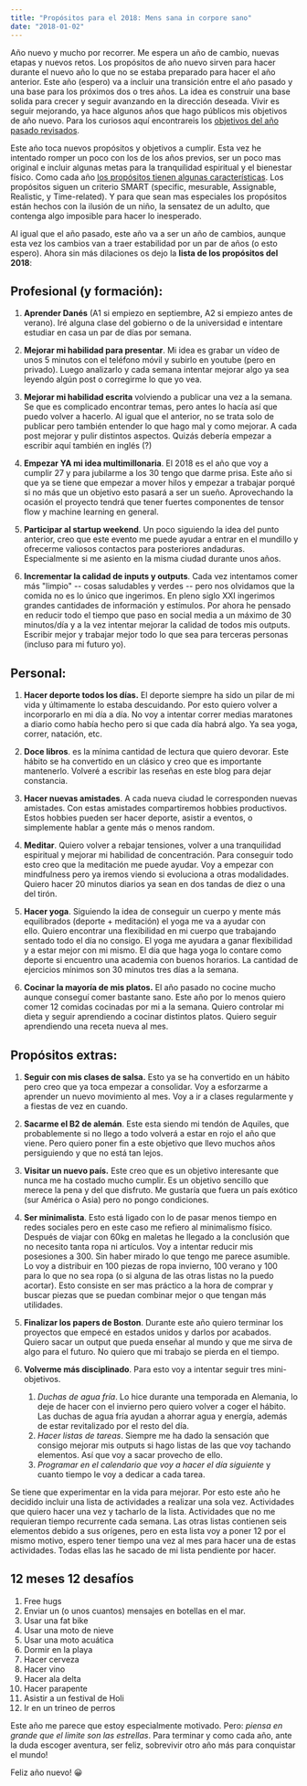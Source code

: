 ```yaml
---
title: "Propósitos para el 2018: Mens sana in corpore sano"
date: "2018-01-02"
---
```


Año nuevo y mucho por recorrer. Me espera un año de cambio, nuevas etapas y nuevos retos. Los propósitos de año nuevo sirven para hacer durante el nuevo año lo que no se estaba preparado para hacer el año anterior. Este año (espero) va a incluir una transición entre el año pasado y una base para los próximos dos o tres años. La idea es construir una base solida para crecer y seguir avanzando en la dirección deseada. Vivir es seguir mejorando, ya hace algunos años que hago públicos mis objetivos de año nuevo. Para los curiosos aquí encontrareis los [objetivos del año pasado revisados](http://rocreguant.com/revision-de-los-propositos-del-2017/1129/).

Este año toca nuevos propósitos y objetivos a cumplir. Esta vez he intentado romper un poco con los de los años previos, ser un poco mas original e incluir algunas metas para la tranquilidad espiritual y el bienestar físico. Como cada año [los propósitos tienen algunas características](http://rocreguant.com/como-deben-ser-buenos-propositos-para-que-duren/176/). Los propósitos siguen un criterio SMART (specific, mesurable, Assignable, Realistic, y Time-related). Y para que sean mas especiales los propósitos están hechos con la ilusión de un niño, la sensatez de un adulto, que contenga algo imposible para hacer lo inesperado.

Al igual que el año pasado, este año va a ser un año de cambios, aunque esta vez los cambios van a traer estabilidad por un par de años (o esto espero). Ahora sin más dilaciones os dejo la **lista de los propósitos del 2018**:

## Profesional (y formación):

1. **Aprender Danés** (A1 si empiezo en septiembre, A2 si empiezo antes de verano). Iré alguna clase del gobierno o de la universidad e intentare estudiar en casa un par de días por semana.
    
2. **Mejorar mi habilidad para presentar**. Mi idea es grabar un vídeo de unos 5 minutos con el teléfono móvil y subirlo en youtube (pero en privado). Luego analizarlo y cada semana intentar mejorar algo ya sea leyendo algún post o corregirme lo que yo vea.
    
3. **Mejorar mi habilidad escrita** volviendo a publicar una vez a la semana. Se que es complicado encontrar temas, pero antes lo hacía así que puedo volver a hacerlo. Al igual que el anterior, no se trata solo de publicar pero también entender lo que hago mal y como mejorar. A cada post mejorar y pulir distintos aspectos. Quizás debería empezar a escribir aquí también en inglés (?)
    
4. **Empezar YA mi idea multimillonaria**. El 2018 es el año que voy a cumplir 27 y para jubilarme a los 30 tengo que darme prisa. Este año si que ya se tiene que empezar a mover hilos y empezar a trabajar porqué si no más que un objetivo esto pasará a ser un sueño. Aprovechando la ocasión el proyecto tendrá que tener fuertes componentes de tensor flow y machine learning en general.
    
5. **Participar al startup weekend**. Un poco siguiendo la idea del punto anterior, creo que este evento me puede ayudar a entrar en el mundillo y ofrecerme valiosos contactos para posteriores andaduras. Especialmente si me asiento en la misma ciudad durante unos años.
    
6. **Incrementar la calidad de inputs y outputs**. Cada vez intentamos comer más "limpio" -- cosas saludables y verdes -- pero nos olvidamos que la comida no es lo único que ingerimos. En pleno siglo XXI ingerimos grandes cantidades de información y estímulos. Por ahora he pensado en reducir todo el tiempo que paso en social media a un máximo de 30 minutos/día y a la vez intentar mejorar la calidad de todos mis outputs. Escribir mejor y trabajar mejor todo lo que sea para terceras personas (incluso para mi futuro yo).
    

## Personal:

1. **Hacer deporte todos los días.** El deporte siempre ha sido un pilar de mi vida y últimamente lo estaba descuidando. Por esto quiero volver a incorporarlo en mi día a día. No voy a intentar correr medias maratones a diario como había hecho pero si que cada día habrá algo. Ya sea yoga, correr, natación, etc.
    
2. **Doce libros**. es la mínima cantidad de lectura que quiero devorar. Este hábito se ha convertido en un clásico y creo que es importante mantenerlo. Volveré a escribir las reseñas en este blog para dejar constancia.
    
3. **Hacer nuevas amistades**. A cada nueva ciudad le corresponden nuevas amistades. Con estas amistades compartiremos hobbies productivos. Estos hobbies pueden ser hacer deporte, asistir a eventos, o simplemente hablar a gente más o menos random.
    
4. **Meditar**. Quiero volver a rebajar tensiones, volver a una tranquilidad espiritual y mejorar mi habilidad de concentración. Para conseguir todo esto creo que la meditación me puede ayudar. Voy a empezar con mindfulness pero ya iremos viendo si evoluciona a otras modalidades. Quiero hacer 20 minutos diarios ya sean en dos tandas de diez o una del tirón.
    
5. **Hacer yoga**. Siguiendo la idea de conseguir un cuerpo y mente más equilibrados (deporte + meditación) el yoga me va a ayudar con ello. Quiero encontrar una flexibilidad en mi cuerpo que trabajando sentado todo el día no consigo. El yoga me ayudara a ganar flexibilidad y a estar mejor con mi mismo. El día que haga yoga lo contare como deporte si encuentro una academia con buenos horarios. La cantidad de ejercicios mínimos son 30 minutos tres días a la semana.
    
6. **Cocinar la mayoría de mis platos.** El año pasado no cocine mucho aunque conseguí comer bastante sano. Este año por lo menos quiero comer 12 comidas cocinadas por mi a la semana. Quiero controlar mi dieta y seguir aprendiendo a cocinar distintos platos. Quiero seguir aprendiendo una receta nueva al mes.
    

## Propósitos extras:

1. **Seguir con mis clases de salsa.** Esto ya se ha convertido en un hábito pero creo que ya toca empezar a consolidar. Voy a esforzarme a aprender un nuevo movimiento al mes. Voy a ir a clases regularmente y a fiestas de vez en cuando.
    
2. **Sacarme el B2 de alemán**. Este esta siendo mi tendón de Aquiles, que probablemente si no llego a todo volverá a estar en rojo el año que viene. Pero quiero poner fin a este objetivo que llevo muchos años persiguiendo y que no está tan lejos.
    
3. **Visitar un nuevo país.** Este creo que es un objetivo interesante que nunca me ha costado mucho cumplir. Es un objetivo sencillo que merece la pena y del que disfruto. Me gustaría que fuera un país exótico (sur América o Asia) pero no pongo condiciones.
    
4. **Ser minimalista**. Esto está ligado con lo de pasar menos tiempo en redes sociales pero en este caso me refiero al minimalismo físico. Después de viajar con 60kg en maletas he llegado a la conclusión que no necesito tanta ropa ni artículos. Voy a intentar reducir mis posesiones a 300. Sin haber mirado lo que tengo me parece asumible. Lo voy a distribuir en 100 piezas de ropa invierno, 100 verano y 100 para lo que no sea ropa (o si alguna de las otras listas no la puedo acortar). Esto consiste en ser mas práctico a la hora de comprar y buscar piezas que se puedan combinar mejor o que tengan más utilidades.
    
5. **Finalizar los papers de Boston**. Durante este año quiero terminar los proyectos que empecé en estados unidos y darlos por acabados. Quiero sacar un output que pueda enseñar al mundo y que me sirva de algo para el futuro. No quiero que mi trabajo se pierda en el tiempo.
    
6. **Volverme más disciplinado**. Para esto voy a intentar seguir tres mini-objetivos.
    1. _Duchas de agua fría_. Lo hice durante una temporada en Alemania, lo deje de hacer con el invierno pero quiero volver a coger el hábito. Las duchas de agua fría ayudan a ahorrar agua y energía, además de estar revitalizado por el resto del día.
    2. _Hacer listas de tareas_. Siempre me ha dado la sensación que consigo mejorar mis outputs si hago listas de las que voy tachando elementos. Así que voy a sacar provecho de ello.
    3. _Programar en el calendario que voy a hacer el día siguiente_ y cuanto tiempo le voy a dedicar a cada tarea.

Se tiene que experimentar en la vida para mejorar. Por esto este año he decidido incluir una lista de actividades a realizar una sola vez. Actividades que quiero hacer una vez y tacharlo de la lista. Actividades que no me requieran tiempo recurrente cada semana. Las otras listas contienen seis elementos debido a sus orígenes, pero en esta lista voy a poner 12 por el mismo motivo, espero tener tiempo una vez al mes para hacer una de estas actividades. Todas ellas las he sacado de mi lista pendiente por hacer.

## 12 meses 12 desafíos

1. Free hugs
2. Enviar un (o unos cuantos) mensajes en botellas en el mar.
3. Usar una fat bike
4. Usar una moto de nieve
5. Usar una moto acuática
6. Dormir en la playa
7. Hacer cerveza
8. Hacer vino
9. Hacer ala delta
10. Hacer parapente
11. Asistir a un festival de Holi
12. Ir en un trineo de perros

Este año me parece que estoy especialmente motivado. Pero: _piensa en grande que el limite son las estrellas_. Para terminar y como cada año, ante la duda escoger aventura, ser feliz, sobrevivir otro año más para conquistar el mundo!

Feliz año nuevo! 😀
